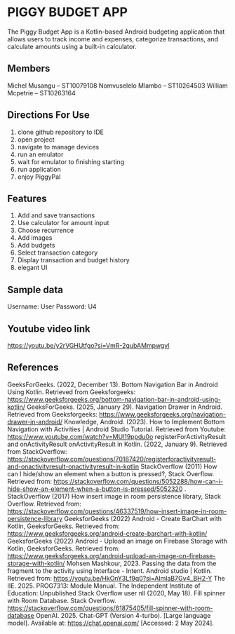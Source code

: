 # PIGGY BUDGET APP

The Piggy Budget App is a Kotlin-based Android budgeting application that allows users to track income and expenses, categorize transactions, and calculate amounts using a built-in calculator.

## Members
Michel Musangu – ST10079108 
Nomvuselelo Mlambo – ST10264503 
William Mcpetrie – ST10263164

## Directions For Use
1.	clone github repository to IDE
2.	open project
3.	navigate to manage devices
4.	run an emulator
5.	wait for emulator to finishing starting
6.	run application
7.	enjoy PiggyPal

## Features
1. Add and save transactions
2. Use calculator for amount input
3. Choose recurrence
4. Add images
5. Add budgets
6. Select transaction category
7. Display transaction and budget history
8. elegant UI

## Sample data
Username: User
Password: U4

## Youtube video link
https://youtu.be/y2rVGHUtfgo?si=VmR-2gubAMmpwgyl

## References
GeeksForGeeks. (2022, December 13). Bottom Navigation Bar in Android Using Kotlin. Retrieved from Geeksforgeeks: https://www.geeksforgeeks.org/bottom-navigation-bar-in-android-using-kotlin/
GeeksForGeeks. (2025, January 29). Navigation Drawer in Android. Retrieved from Geeksforgeeks: https://www.geeksforgeeks.org/navigation-drawer-in-android/
Knowledge, Android. (2023). How to Implement Bottom Navigation with Activities | Android Studio Tutorial. Retrieved from Youtube: https://www.youtube.com/watch?v=MUl19ppdu0o
registerForActivityResult and onActivityResult onActivityResult in Kotlin. (2022, January 9). Retrieved from StackOverflow: https://stackoverflow.com/questions/70187420/registerforactivityresult-and-onactivityresult-onactivityresult-in-kotlin
StackOverflow (2011) How can I hide/show an element when a button is pressed?, Stack Overflow. Retrieved from: https://stackoverflow.com/questions/5052288/how-can-i-hide-show-an-element-when-a-button-is-pressed/5052320 .
StackOverflow (2017) How insert image in room persistence library, Stack Overflow. Retrieved from: https://stackoverflow.com/questions/46337519/how-insert-image-in-room-persistence-library 
GeeksforGeeks (2022) Android - Create BarChart with Kotlin, GeeksforGeeks. Retrieved from: https://www.geeksforgeeks.org/android-create-barchart-with-kotlin/ 
GeeksforGeeks (2022) Android - Upload an image on Firebase Storage with Kotlin, GeeksforGeeks. Retrieved from: https://www.geeksforgeeks.org/android-upload-an-image-on-firebase-storage-with-kotlin/ 
Mohsen Mashkour, 2023. Passing the data from the fragment to the activity using Interface - Intent. Android studio | Kotlin. Retrieved from: https://youtu.be/HkOnY3Lf9q0?si=AImlaB7Gv4_BH2-Y
The IIE. 2025. PROG7313: Module Manual. The Independent Institute of Education: Unpublished
Stack Overflow user nll (2020, May 18). Fill spinner with Room Database. Stack Overflow. https://stackoverflow.com/questions/61875405/fill-spinner-with-room-database
OpenAI. 2025. Chat-GPT (Version 4-turbo). [Large language model]. Available at: https://chat.openai.com/ [Accessed: 2 May 2024].

